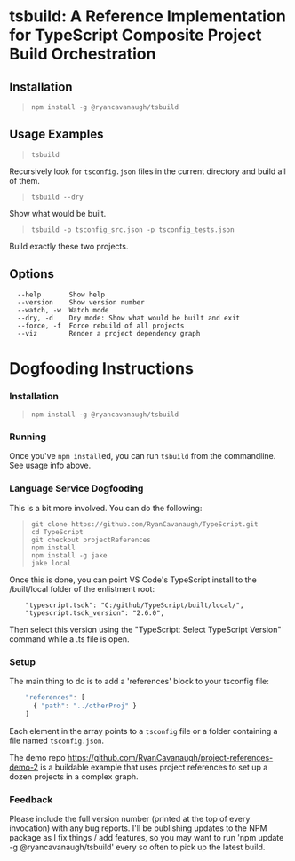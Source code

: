 # tsbuild: A Reference Implementation for TypeScript Composite Project Build Orchestration

## Installation

> `npm install -g @ryancavanaugh/tsbuild`

## Usage Examples

> `tsbuild`

Recursively look for `tsconfig.json` files in the current directory and build all of them.

> `tsbuild --dry`

Show what would be built.

> `tsbuild -p tsconfig_src.json -p tsconfig_tests.json` 

Build exactly these two projects.

## Options

```
  --help       Show help                                  
  --version    Show version number                        
  --watch, -w  Watch mode                                 
  --dry, -d    Dry mode: Show what would be built and exit
  --force, -f  Force rebuild of all projects              
  --viz        Render a project dependency graph
```

# Dogfooding Instructions

### Installation

 > `npm install -g @ryancavanaugh/tsbuild`

### Running

Once you've `npm install`ed, you can run `tsbuild` from the commandline.
See usage info above.

### Language Service Dogfooding

This is a bit more involved. You can do the following:

> ```
> git clone https://github.com/RyanCavanaugh/TypeScript.git
> cd TypeScript
> git checkout projectReferences
> npm install
> npm install -g jake
> jake local
> ```

Once this is done, you can point VS Code's TypeScript install to the /built/local folder of the enlistment root:
```
    "typescript.tsdk": "C:/github/TypeScript/built/local/",
    "typescript.tsdk_version": "2.6.0", 
```
Then select this version using the "TypeScript: Select TypeScript Version" command while a .ts file is open.

### Setup

The main thing to do is to add a 'references' block to your tsconfig file:
```ts
    "references": [
      { "path": "../otherProj" }
    ]
```
Each element in the array points to a `tsconfig` file or a folder containing a file named `tsconfig.json`.

The demo repo https://github.com/RyanCavanaugh/project-references-demo-2 is a buildable example that uses project references to set up a dozen projects in a complex graph.

### Feedback

Please include the full version number (printed at the top of every invocation) with any bug reports. I'll be publishing updates to the NPM package as I fix things / add features, so you may want to run 'npm update -g @ryancavanaugh/tsbuild' every so often to pick up the latest build.